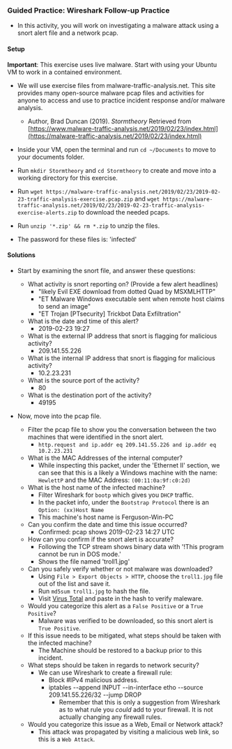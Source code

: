 ### Guided Practice: Wireshark Follow-up Practice

- In this activity, you will work on investigating a malware attack using a snort alert file and a network pcap.

#### Setup

**Important**: This exercise uses live malware. Start with using your Ubuntu VM to work in a contained environment.

- We will use exercise files from malware-traffic-analysis.net. This site provides many open-source malware pcap files and activities for anyone to access and use to practice incident response and/or malware analysis.
    - Author, Brad Duncan (2019). *Stormtheory* Retrieved from [https://www.malware-traffic-analysis.net/2019/02/23/index.html](https://malware-traffic-analysis.net/2019/02/23/index.html)

- Inside your VM, open the terminal and run `cd ~/Documents` to move to your documents folder.

- Run `mkdir Stormtheory` and `cd Stormtheory` to create and move into a working directory for this exercise.

- Run `wget https://malware-traffic-analysis.net/2019/02/23/2019-02-23-traffic-analysis-exercise.pcap.zip` and `wget https://malware-traffic-analysis.net/2019/02/23/2019-02-23-traffic-analysis-exercise-alerts.zip` to download the needed pcaps.

- Run `unzip '*.zip' && rm *.zip` to unzip the files.

- The password for these files is: 'infected'

#### Solutions

- Start by examining the snort file, and answer these questions:
    - What activity is snort reporting on? (Provide a few alert headlines)
        - "likely Evil EXE download from dotted Quad by MSXMLHTTP"
        - "ET Malware Windows executable sent when remote host claims to send an image"
        - "ET Trojan [PTsecurity] Trickbot Data Exfiltration"
    - What is the date and time of this alert?
        - 2019-02-23 19:27
    - What is the external IP address that snort is flagging for malicious activity?
        - 209.141.55.226
    - What is the internal IP address that snort is flagging for malicious activity?
        - 10.2.23.231
    - What is the source port of the activity?
        - 80
    - What is the destination port of the activity?
        - 49195

- Now, move into the pcap file.
    - Filter the pcap file to show you the conversation between the two machines that were identified in the snort alert.
        - `http.request and ip.addr eq 209.141.55.226 and ip.addr eq 10.2.23.231`
    - What is the MAC Addresses of the internal computer?
        - While inspecting this packet, under the 'Ethernet II' section, we can see that this is a likely a Windows machine with the name: `HewlettP` and the MAC Address: `(00:11:0a:9f:c0:2d)`
    - What is the host name of the infected machine?
        - Filter Wireshark for `bootp` which gives you `DHCP` traffic.
        - In the packet info, under the `Bootstrap Protocol` there is an `Option: (xx)Host Name`
        - This machine's host name is Ferguson-Win-PC
    - Can you confirm the date and time this issue occurred?
        - Confirmed: pcap shows 2019-02-23 14:27 UTC
    - How can you confirm if the snort alert is accurate?
        - Following the TCP stream shows binary data with '!This program cannot be run in DOS mode.'
        - Shows the file named 'troll1.jpg'
    - Can you safely verify whether or not malware was downloaded?
        - Using `File > Export Objects > HTTP`, choose the `troll1.jpg` file out of the list and save it.
        - Run `md5sum troll1.jpg` to hash the file.
        - Visit [Virus Total]() and paste in the hash to verify maleware.
    - Would you categorize this alert as a `False Positive` or a `True Positive`?
        - Malware was verified to be downloaded, so this snort alert is `True Positive`.
    - If this issue needs to be mitigated, what steps should be taken with the infected machine?
        - The Machine should be restored to a backup prior to this incident.
    - What steps should be taken in regards to network security?
        - We can use Wireshark to create a firewall rule:
            - Block #IPv4 malicious address.
            - iptables --append INPUT --in-interface etho --source 209.141.55.226/32 --jump DROP
                - Remember that this is only a suggestion from Wireshark as to what rule you _could_ add to your firewall. It is not actually changing any firewall rules.
    - Would you categorize this issue as a Web, Email or Network attack?
        - This attack was propagated by visiting a malicious web link, so this is a `Web Attack`.
